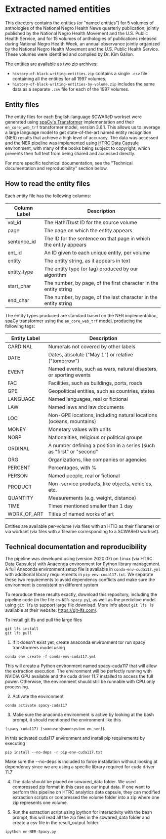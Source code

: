 # Extracted named entities
This directory contains the entities (or “named entities”) for 5 volumes of anthologies of the National Negro Health News quarterly publication, jointly published by the National Negro Health Movement and the U.S. Public Health Service, and for 15 volumes of anthologies of publications released during National Negro Health Week, an annual observance jointly organized by the National Negro Health Movement and the U.S. Public Health Service. These volumes were identified and compiled by Dr. Kim Gallon. 

The entities are available as two zip archives:

- `history-of-black-writing-entities.zip` contains a single `.csv` file containing all the entities for all 1997 volumes.
- `history-of-black-writing-entities-by-volume.zip` includes the same data as a separate `.csv` file for each of the 1997 volumes.
## Entity files
The entity files for each English-language SCWAReD workset were generated using [spaCy's Transformer](https://spacy.io/api/transformer) implementation and their `en_core_web_trf` transformer model, version 3.6.1. This allows us to leverage a large language model to get state-of-the-art named entity recognition (NER) results that achieve a high level of accuracy. The data was accessed and the NER pipeline was implemented using [HTRC Data Capsule](https://htrc.atlassian.net/wiki/spaces/COM/pages/43286886/HTRC+Data+Capsule+Environment) environment, with many of the books being subject to copyright, which prevents their full text from being shared and accessed directly.

For more specific technical documentation, see the "Technical documentation and reproducibility" section below.

## How to read the entity files
Each entity file has the following columns:

| Column Label     | Description |
| ----------- | ----------- |
| vol_id    | The HathiTrust ID for the source volume      |
| page   | The page on which the entity appears       |
| sentence_id   | The ID for the sentence on that page in which the entity appears        |
| ent_id   | An ID given to each unique entity, per volume        |
| entity   | The entity string, as it appears in text      |
| entity_type   | The entity type (or tag) produced by our algorithm        |
| start_char   | The number, by page, of the first character in the entity string      |
| end_char  | The number, by page, of the last character in the entity string      |

The entity types produced are standard based on the NER implementation, spaCy transformer using the `en_core_web_trf` model, producing the following tags:

| Entity Label    | Description |
| ----------- | ----------- |
| CARDINAL   | Numerals not covered by other labels |
| DATE   | Dates, absolute ("May 1") or relative ("tomorrow")|
| EVENT   | Named events, such as wars, natural disasters, or sporting events |
| FAC   | Facilities, such as buildings, ports, roads |
| GPE   | Geopolitical entities, such as countries, states |
| LANGUAGE   | Named languages, real or fictional |
| LAW   | Named laws and law documents |
| LOC   | Non-GPE locations, including natural locations (oceans, mountains) |
| MONEY   | Monetary values with units |
| NORP   | Nationalities, religious or political groups |
| ORDINAL   | A number defining a position in a series (such as "first" or "second" |
| ORG   | Organizations, like companies or agencies |
| PERCENT   | Percentages, with % |
| PERSON   | Named people, real or fictional |
| PRODUCT   | Non-service products, like objects, vehicles, etc. |
| QUANTITY   | Measurements (e.g. weight, distance) |
| TIME   | Times mentioned smaller than 1 day |
| WORK_OF_ART   | Titles of named works of art |

Entities are available per-volume (via files with an HTID as their filename) or via workset (via files with a fileame corresponding to a SCWAReD workset).


## Technical documentation and reproducibility
The pipeline was developed using (version 2020.07) on Linux (via HTRC Data Capsules) with Anaconda environment for Python library management. A full Anaconda environment setup file is available in `conda-env-cuda117.yml` with additional library requirements in `pip-env-cuda117.txt`. We separate these two requirements to avoid dependency conflicts and make sure the environment is consistent on different system

To reproduce these results exactly, download this repository, including the pipeline code (in the file `en-NER-spacy.py`), as well as the predictive model using `git lfs` to support large file download. More info about `git lfs ` is available at their website: https://git-lfs.com/.

To install git lfs and pull the large files
```
git lfs install
git lfs pull
```

1. If it doesn't exist yet, create anaconda environment tor run spacy transformers model using
```
conda env create -f conda-env-cuda117.yml
```
This will create a Python environment named spacy-cuda117 that will allow the extraction execution.
The environment will be perfectly running with NVIDIA GPU available and the cuda driver 11.7 installed to access the full power.
Otherwise, the environment should still be runnable with CPU only processing.

2. Activate  the environment
```
conda activate spacy-cuda117
```

3. Make sure the anaconda environment is active by looking at the bash prompt, it should mentioned the environment like this
```
(spacy-cuda117) [someuser@somesystem en_ner]$
```
In this activated cuda117 environment and install pip requirements by executing
```
pip install --no-deps -r pip-env-cuda117.txt
```
Make sure the --no-deps is included to force installation without looking at dependency since we are using a specific library required for cuda driver 11.7

4. The data should be placed on scwared_data folder. We used compressed zip format in this case as our input data. If one want to perform this pipeline on HTRC analytics data capsule, they can modified extraction scripts or compressed the volume folder into a zip where one zip represents one volume.

5. Run the extraction script using ipython for interactivity with the bash prompt, this will read all the zip files in the scwared_data folder and create a csv file in the result_output folder
```
ipython en-NER-Spacy.py
```
